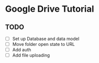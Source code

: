 # Google Drive Tutorial

## TODO

- [ ] Set up Database and data model
- [ ] Move folder open state to URL
- [ ] Add auth
- [ ] Add file uploading
